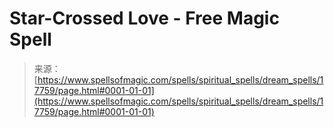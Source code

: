 <!--yml

category: 未分类

date: 2024-06-12 18:59:02

-->

# Star-Crossed Love - Free Magic Spell

> 来源：[https://www.spellsofmagic.com/spells/spiritual_spells/dream_spells/17759/page.html#0001-01-01](https://www.spellsofmagic.com/spells/spiritual_spells/dream_spells/17759/page.html#0001-01-01)
